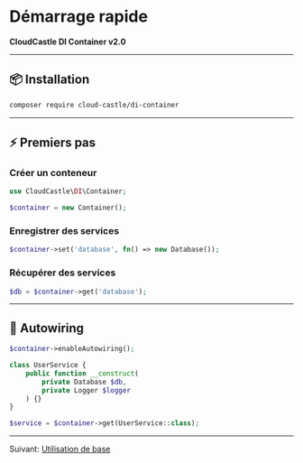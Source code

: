 # Démarrage rapide

**CloudCastle DI Container v2.0**

---

## 📦 Installation

```bash
composer require cloud-castle/di-container
```

---

## ⚡ Premiers pas

### Créer un conteneur

```php
use CloudCastle\DI\Container;

$container = new Container();
```

### Enregistrer des services

```php
$container->set('database', fn() => new Database());
```

### Récupérer des services

```php
$db = $container->get('database');
```

---

## 🤖 Autowiring

```php
$container->enableAutowiring();

class UserService {
    public function __construct(
        private Database $db,
        private Logger $logger
    ) {}
}

$service = $container->get(UserService::class);
```

---

Suivant: [Utilisation de base](02_BASIC_USAGE.md)
